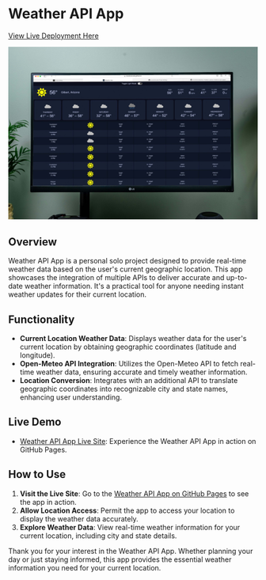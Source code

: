 # Weather API App

[View Live Deployment Here](https://nonstickcode.github.io/weather-app-project/)

![Project Image](./public/readme-image.jpeg)

## Overview

Weather API App is a personal solo project designed to provide real-time weather data based on the user's current geographic location. This app showcases the integration of multiple APIs to deliver accurate and up-to-date weather information. It's a practical tool for anyone needing instant weather updates for their current location.

## Functionality

- **Current Location Weather Data**: Displays weather data for the user's current location by obtaining geographic coordinates (latitude and longitude).
- **Open-Meteo API Integration**: Utilizes the Open-Meteo API to fetch real-time weather data, ensuring accurate and timely weather information.
- **Location Conversion**: Integrates with an additional API to translate geographic coordinates into recognizable city and state names, enhancing user understanding.

## Live Demo

- [Weather API App Live Site](https://nonstickcode.github.io/weather-app-project/): Experience the Weather API App in action on GitHub Pages.

## How to Use

1. **Visit the Live Site**: Go to the [Weather API App on GitHub Pages](https://nonstickcode.github.io/weather-app-project/) to see the app in action.
2. **Allow Location Access**: Permit the app to access your location to display the weather data accurately.
3. **Explore Weather Data**: View real-time weather information for your current location, including city and state details.

Thank you for your interest in the Weather API App. Whether planning your day or just staying informed, this app provides the essential weather information you need for your current location.

